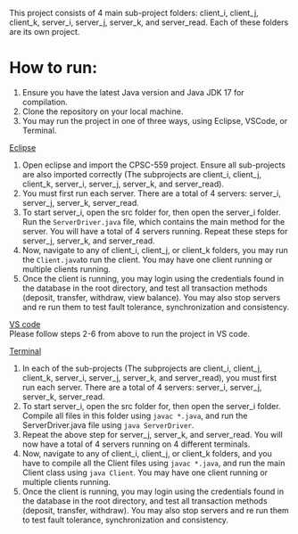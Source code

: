 This project consists of 4 main sub-project folders: client_i, client_j, client_k, server_i, server_j, server_k, and server_read. Each of these folders are its own project.

# How to run:

1. Ensure you have the latest Java version and Java JDK 17 for compilation.
2. Clone the repository on your local machine.
3. You may run the project in one of three ways, using Eclipse, VSCode, or Terminal.

<ins>Eclipse</ins> <br/>

1. Open eclipse and import the CPSC-559 project. Ensure all sub-projects are also imported correctly (The subprojects are client_i, client_j, client_k, server_i, server_j, server_k, and server_read).
2. You must first run each server. There are a total of 4 servers: server_i, server_j, server_k, server_read.
3. To start server_i, open the src folder for, then open the server_i folder. Run the `ServerDriver.java` file, which contains the main method for the server. You will have a total of 4 servers running. Repeat these steps for server_j, server_k, and server_read.
4. Now, navigate to any of client_i, client_j, or client_k folders, you may run the `Client.java`to run the client. You may have one client running or multiple clients running.
5. Once the client is running, you may login using the credentials found in the database in the root directory, and test all transaction methods (deposit, transfer, withdraw, view balance). You may also stop servers and re run them to test fault tolerance, synchronization and consistency.

<ins>VS code</ins> <br />
Please follow steps 2-6 from above to run the project in VS code.

<ins>Terminal</ins> <br />

1. In each of the sub-projects (The subprojects are client_i, client_j, client_k, server_i, server_j, server_k, and server_read), you must first run each server. There are a total of 4 servers: server_i, server_j, server_k, server_read.
2. To start server_i, open the src folder for, then open the server_i folder. Compile all files in this folder using `javac *.java`, and run the ServerDriver.java file using `java ServerDriver`.
3. Repeat the above step for server_j, server_k, and server_read. You will now have a total of 4 servers running on 4 different terminals.
4. Now, navigate to any of client_i, client_j, or client_k folders, and you have to compile all the Client files using `javac *.java`, and run the main Client class using `java Client`. You may have one client running or multiple clients running.
5. Once the client is running, you may login using the credentials found in the database in the root directory, and test all transaction methods (deposit, transfer, withdraw). You may also stop servers and re run them to test fault tolerance, synchronization and consistency.
